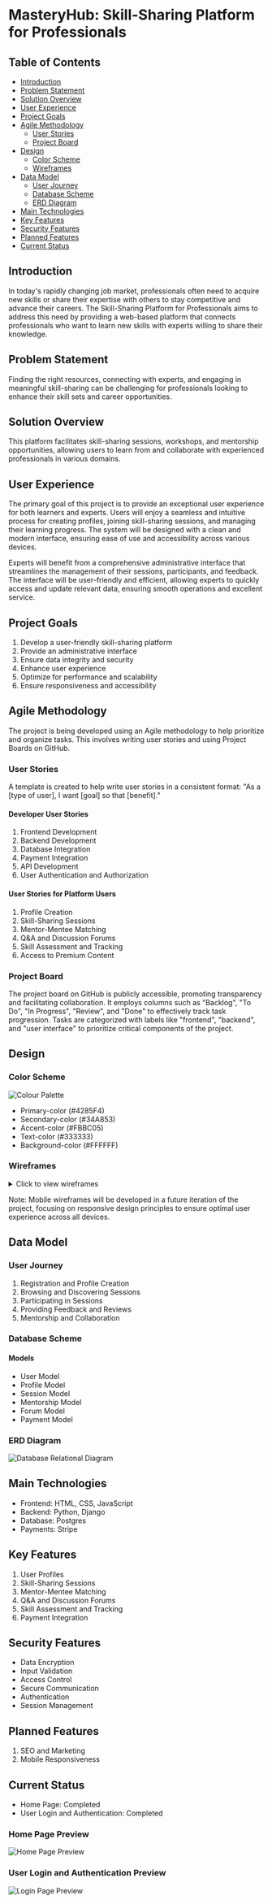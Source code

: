 # MasteryHub: Skill-Sharing Platform for Professionals

## Table of Contents
- [Introduction](#introduction)
- [Problem Statement](#problem-statement)
- [Solution Overview](#solution-overview)
- [User Experience](#user-experience)
- [Project Goals](#project-goals)
- [Agile Methodology](#agile-methodology)
  - [User Stories](#user-stories)
  - [Project Board](#project-board)
- [Design](#design)
  - [Color Scheme](#color-scheme)
  - [Wireframes](#wireframes)
- [Data Model](#data-model)
  - [User Journey](#user-journey)
  - [Database Scheme](#database-scheme)
  - [ERD Diagram](#erd-diagram)
- [Main Technologies](#main-technologies)
- [Key Features](#key-features)
- [Security Features](#security-features)
- [Planned Features](#planned-features)
- [Current Status](#current-status)

## Introduction

In today's rapidly changing job market, professionals often need to acquire new skills or share their expertise with others to stay competitive and advance their careers. The Skill-Sharing Platform for Professionals aims to address this need by providing a web-based platform that connects professionals who want to learn new skills with experts willing to share their knowledge.

## Problem Statement

Finding the right resources, connecting with experts, and engaging in meaningful skill-sharing can be challenging for professionals looking to enhance their skill sets and career opportunities.

## Solution Overview

This platform facilitates skill-sharing sessions, workshops, and mentorship opportunities, allowing users to learn from and collaborate with experienced professionals in various domains.

## User Experience

The primary goal of this project is to provide an exceptional user experience for both learners and experts. Users will enjoy a seamless and intuitive process for creating profiles, joining skill-sharing sessions, and managing their learning progress. The system will be designed with a clean and modern interface, ensuring ease of use and accessibility across various devices.

Experts will benefit from a comprehensive administrative interface that streamlines the management of their sessions, participants, and feedback. The interface will be user-friendly and efficient, allowing experts to quickly access and update relevant data, ensuring smooth operations and excellent service.

## Project Goals

1. Develop a user-friendly skill-sharing platform
2. Provide an administrative interface
3. Ensure data integrity and security
4. Enhance user experience
5. Optimize for performance and scalability
6. Ensure responsiveness and accessibility

## Agile Methodology

The project is being developed using an Agile methodology to help prioritize and organize tasks. This involves writing user stories and using Project Boards on GitHub.

### User Stories

A template is created to help write user stories in a consistent format: "As a [type of user], I want [goal] so that [benefit]."

#### Developer User Stories

1. Frontend Development
2. Backend Development
3. Database Integration
4. Payment Integration
5. API Development
6. User Authentication and Authorization

#### User Stories for Platform Users

1. Profile Creation
2. Skill-Sharing Sessions
3. Mentor-Mentee Matching
4. Q&A and Discussion Forums
5. Skill Assessment and Tracking
6. Access to Premium Content

### Project Board

The project board on GitHub is publicly accessible, promoting transparency and facilitating collaboration. It employs columns such as "Backlog", "To Do", "In Progress", "Review", and "Done" to effectively track task progression. Tasks are categorized with labels like "frontend", "backend", and "user interface" to prioritize critical components of the project.

## Design

### Color Scheme

![Colour Palette](docs/readme_images/color-palette.png)

- Primary-color (#4285F4)
- Secondary-color (#34A853)
- Accent-color (#FBBC05)
- Text-color (#333333)
- Background-color (#FFFFFF)

### Wireframes

<details>
<summary>Click to view wireframes</summary>

1. [Homepage Wireframe](docs/wireframes/Homepage-Desktop.png)
2. [User Registration and Login Wireframe](docs/wireframes/Register-Desktop.png)
3. [Session Discovery Wireframe](docs/wireframes/Session-Desktop.png)
4. [Expert Dashboard Wireframe](docs/wireframes/Expert-Dashboard.png)
5. [User Profile Wireframe](docs/wireframes/User-Profile.png)
6. [Mentor-Mentee Matching Interface Wireframe](docs/wireframes/Mentor-Mentee-Matching.png)
7. [Q&A and Discussion Forums Wireframe](docs/wireframes/Discussion-Forums.png)
8. [Skill Assessment and Tracking Dashboard Wireframe](docs/wireframes/Dashboard-Desktop.png)
9. [Payment Wireframe](docs/wireframes/Payment.png)

</details>

Note: Mobile wireframes will be developed in a future iteration of the project, focusing on responsive design principles to ensure optimal user experience across all devices.

## Data Model

### User Journey

1. Registration and Profile Creation
2. Browsing and Discovering Sessions
3. Participating in Sessions
4. Providing Feedback and Reviews
5. Mentorship and Collaboration

### Database Scheme

#### Models

- User Model
- Profile Model
- Session Model
- Mentorship Model
- Forum Model
- Payment Model

### ERD Diagram

![Database Relational Diagram](docs/readme_images/erd_diagram.png)

## Main Technologies

- Frontend: HTML, CSS, JavaScript
- Backend: Python, Django
- Database: Postgres
- Payments: Stripe

## Key Features

1. User Profiles
2. Skill-Sharing Sessions
3. Mentor-Mentee Matching
4. Q&A and Discussion Forums
5. Skill Assessment and Tracking
6. Payment Integration

## Security Features

- Data Encryption
- Input Validation
- Access Control
- Secure Communication
- Authentication
- Session Management

## Planned Features

1. SEO and Marketing
2. Mobile Responsiveness

## Current Status

- Home Page: Completed
- User Login and Authentication: Completed

### Home Page Preview
![Home Page Preview](docs/readme_images/homepage-preview-image.png)

### User Login and Authentication Preview
![Login Page Preview](docs/readme_images/login-preview-image.png)